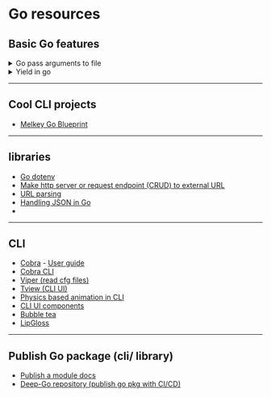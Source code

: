 # Go resources

## Basic Go features

<details>
  <summary>Go pass arguments to file</summary>

```go
for i, val := range os.Args{
        fmt.Println!("i", i, "; val", val)
    }
```
</details>

<details>
  <summary>Yield in go</summary>

```go
func YieldFunction() <-chan int {
    ch := make(chan int)
    go func() {
        defer close(ch)
        for i := 0; i < 10; i++ {
            ch <- i // Yield data to the consumer
        }
    }()
    return ch
}

func main() {
    data := YieldFunction()
    for val := range data {
        // Process data concurrently
        fmt.Println(val)
    }
}
```
</details>

---

## Cool CLI projects

- [Melkey Go Blueprint](https://github.com/Melkeydev/go-blueprint)

---

## libraries

- [Go dotenv](https://pkg.go.dev/github.com/lpernett/godotenv)
- [Make http server or request endpoint (CRUD) to external URL](https://pkg.go.dev/net/http)
- [URL parsing](https://pkg.go.dev/net/url)
- [Handling JSON in Go](https://pkg.go.dev/encoding/json)
- 

---

## CLI

- [Cobra](https://github.com/spf13/cobra) - [User guide](https://github.com/spf13/cobra/blob/main/site/content/user_guide.md)
- [Cobra CLI](https://github.com/spf13/cobra-cli/tree/main)
- [Viper (read cfg files)](https://github.com/spf13/viper)
- [Tview (CLI UI)](https://github.com/rivo/tview)
- [Physics based animation in CLI](https://github.com/charmbracelet/harmonica/tree/master)
- [CLI UI components](https://github.com/charmbracelet/bubbles)
- [Bubble tea](https://github.com/charmbracelet/bubbletea)
- [LipGloss](https://github.com/charmbracelet/lipgloss)

---

## Publish Go package (cli/ library)

- [Publish a module docs](https://go.dev/doc/modules/publishing)
- [Deep-Go repository (publish go pkg with CI/CD)](https://github.com/deependujha/deep-go)
